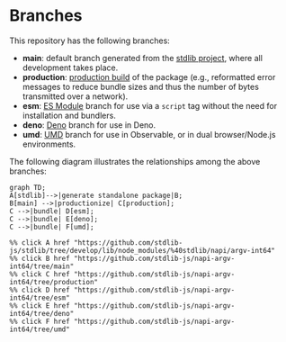 <!--

@license Apache-2.0

Copyright (c) 2022 The Stdlib Authors.

Licensed under the Apache License, Version 2.0 (the "License");
you may not use this file except in compliance with the License.
You may obtain a copy of the License at

    http://www.apache.org/licenses/LICENSE-2.0

Unless required by applicable law or agreed to in writing, software
distributed under the License is distributed on an "AS IS" BASIS,
WITHOUT WARRANTIES OR CONDITIONS OF ANY KIND, either express or implied.
See the License for the specific language governing permissions and
limitations under the License.

-->

# Branches

This repository has the following branches:

-   **main**: default branch generated from the [stdlib project][stdlib-url], where all development takes place.
-   **production**: [production build][production-url] of the package (e.g., reformatted error messages to reduce bundle sizes and thus the number of bytes transmitted over a network).
-   **esm**: [ES Module][esm-url] branch for use via a `script` tag without the need for installation and bundlers.
-   **deno**: [Deno][deno-url] branch for use in Deno.
-   **umd**: [UMD][umd-url] branch for use in Observable, or in dual browser/Node.js environments.

The following diagram illustrates the relationships among the above branches:

```mermaid
graph TD;
A[stdlib]-->|generate standalone package|B;
B[main] -->|productionize| C[production];
C -->|bundle| D[esm];
C -->|bundle| E[deno];
C -->|bundle| F[umd];

%% click A href "https://github.com/stdlib-js/stdlib/tree/develop/lib/node_modules/%40stdlib/napi/argv-int64"
%% click B href "https://github.com/stdlib-js/napi-argv-int64/tree/main"
%% click C href "https://github.com/stdlib-js/napi-argv-int64/tree/production"
%% click D href "https://github.com/stdlib-js/napi-argv-int64/tree/esm"
%% click E href "https://github.com/stdlib-js/napi-argv-int64/tree/deno"
%% click F href "https://github.com/stdlib-js/napi-argv-int64/tree/umd"
```

[stdlib-url]: https://github.com/stdlib-js/stdlib/tree/develop/lib/node_modules/%40stdlib/napi/argv-int64
[production-url]: https://github.com/stdlib-js/napi-argv-int64/tree/production
[deno-url]: https://github.com/stdlib-js/napi-argv-int64/tree/deno
[umd-url]: https://github.com/stdlib-js/napi-argv-int64/tree/umd
[esm-url]: https://github.com/stdlib-js/napi-argv-int64/tree/esm